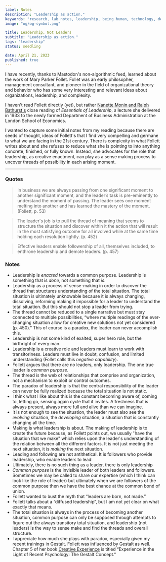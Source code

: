 ```yaml
---
label: Notes
description: "Leadership as action."
keywords: "research, lab notes, leadership, being human, technology, design, cosmology, worlding"
image: "og/og-symbol.png"

title: Leadership, Not Leaders
subtitle: "Leadership as action."
tags: "leadership"
status: seedling

date: April 21, 2023
published: true
---
```


I have recently, thanks to Mastodon's non-algorithmic feed, learned about the work of Mary Parker Follet. Follet was an early philosopher, management consultant, and pioneer in the field of organizational theory and behavior who has some very interesting and relevant ideas about organizations, leadership, and complexity.

I haven't read Follett directly (yet), but rather [Nanette Monin and Ralph Bathurst's](https://www.academia.edu/3247476/The_Leadership_of_Everyman) close reading of _Essentials of Leadership_, a lecture she delivered in 1933 to the newly formed Department of Business Administration at the London School of Economics.

I wanted to capture some initial notes from my reading because there are seeds of thought, ideas of Follett's that I find very compelling and germane to what we are facing in the 21st century. There is complexity in what Follett writes about and she refuses to reduce what she is pointing to into anything concrete, finished, or fully known. Instead, she advocates for the role that leadership, as creative enactment, can play as a sense making process to uncover threads of possibility in each arising moment.

---

### Quotes

> In business we are always passing from one significant moment to another significant moment, and the leader’s task is pre-eminently to understand the moment of passing. The leader sees one moment melting into another and has learned the mastery of the moment. (Follett, p. 53)

> The leader's job is to pull the thread of meaning that seems to structure the situation and discover within it the action that will result in the most satisfying outcome for all involved while at the same time holding each resolution lightly. (p. 452)

> Effective leaders enable followership of all, themselves included, to enthrone leadership and demote leaders. (p. 457)

### Notes

- Leadership is _enacted_ towards a common purpose. Leadership is something that is _done_, not something that _is_.
- Leadership as a process of sense-making in order to discover the thread that structures understanding of the total situation. The total situation is ultimately unknowable because it is always changing, dissolving, reforming making it impossible for a leader to understand the total situation. But this should not stop a leader from trying.
- The thread cannot be reduced to a single narrative but must stay connected to multiple possibilities, &ldquo;where multiple readings of the ever-changing situation allow for creative new solutions not yet considered (p. 450).&rdquo; This of course is a paradox, the leader can never accomplish this.
- Leadership is not some kind of exalted, super hero role, but the birthright of every man.
- Leadership is a creative role and leaders must learn to work with transitoriness. Leaders must live in doubt, confusion, and limited understanding (Follet calls this _negative capability_).
- Follett argues that there are no leaders, only leadership. The one true leader is _common purpose_.
- The thread is the web of relationships that comprise and organization, not a mechanism to exploit or control outcomes.
- The paradox of leadership is that the central responsibility of the leader can never be fully realized because the total situation is not static.
- I think what I like about this is the constant becoming aware of, coming to, letting go, sensing again cycle that it invites. A freshness that is always present, always more full and alive than we can imagine.
- It is not enough to see the situation, the leader must also see the _evolving_ situation, the _developing_ situation, a situation that is constantly changing all the time.  
- Making is what leadership is about. The making of leadership is to create the future because, as Follett points out, we usually "have the situation that we make" which relies upon the leader's understanding of the relation between all the different factors. It is not just meeting the next situation, it is _making_ the next situation.
- Leading and following are not antithetical. It is followers who provide leadership, who enable leaders to lead
- Ultimately, there is no such thing as a leader, there is only leadership
- _Common purpose_ is the invisible leader of both leaders and followers. Sometimes we may be called to share our expertise (which I think can look like the role of leader) but ultimately when we are followers of the common purpose then we have the best chance at the common bond of union.
- Follett wanted to bust the myth that &ldquo;leaders are born, not made.&rdquo;
- Follett talks about a &ldquo;diffused leadership&rdquo;, but I am not yet clear on what exactly that means.
- The total situation is always in the process of becoming another situation, common purpose can only be supposed through attempts to figure out the always transitory total situation, and leadership (not leaders) is the way to sense make and find the threads and overall structure.
- I appreciate how much she plays with paradox, especially given my recent trainings in Gestalt. Follett was influenced by Gestalt as well. Chapter 5 of her book [Creative Experience](https://www.amazon.com/Creative-Experience-Mary-Parker-Follett-ebook/dp/B01IPHN9Z2/ref=sr_1_3?keywords=mary+parker+follett&qid=1682197685&s=books&sprefix=mary+follett%2Cstripbooks%2C330&sr=1-3) is titled &ldquo;Experience in the Light of Recent Psychology: The Gestalt Concept.&rdquo;

